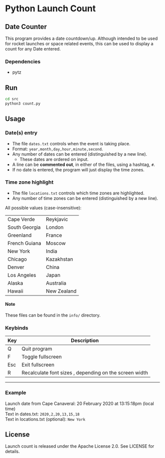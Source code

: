 # Python Launch Count
## Date Counter
This program provides a date countdown/up. Although intended to be used for rocket launches or space related events, this can be used to display a count for any Date entered.

### Dependencies
* pytz


## Run
```bash
cd src
python3 count.py
```

## Usage
### Date(s) entry
* The file `dates.txt` controls when the event is taking place.
* Format: `year,month,day,hour,minute,second`.
* Any number of dates can be entered (distinguished by a new line).
  * These dates are ordered on input.
* A line can be **commented out**, in either of the files, using a hashtag, `#`.
* If no date is entered, the program will just display the time zones.

### Time zone highlight
* The file `locations.txt` controls which time zones are highlighted.
* Any number of time zones can be entered (distinguished by a new line).

All possible values (case-insensitive):

|||
|--|--|
|Cape Verde|Reykjavic|
South Georgia|London|
Greenland|France|
French Guiana|Moscow|
New York|India|
Chicago|Kazakhstan|
Denver|China|
Los Angeles|Japan|
Alaska|Australia|
Hawaii|New Zealand|


#### Note
These files can be found in the `info/` directory.

### Keybinds
|Key|Description|
|--|--|
|Q|Quit program|
|F|Toggle fullscreen|
|Esc|Exit fullscreen|
|R|Recalculate font sizes , depending on the screen width|

---
### Example
Launch date from Cape Canaveral: 20 February 2020 at 13:15:18pm (local time)
<br/>
Text in dates.txt: `2020,2,20,13,15,18`
<br/>
Text in locations.txt (optional): `New York`

## License
Launch count is released under the Apache License 2.0. See LICENSE for details.

